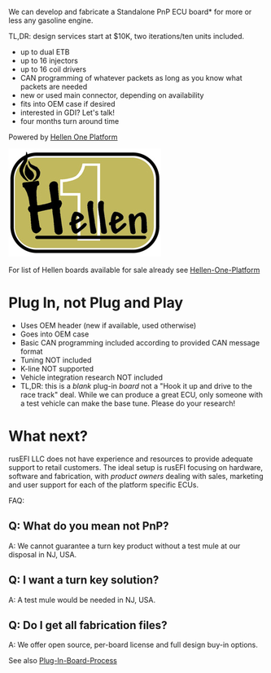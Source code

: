 We can develop and fabricate a Standalone PnP ECU board* for more or less any gasoline engine.

TL,DR: design services start at $10K, two iterations/ten units included.


* up to dual ETB
* up to 16 injectors
* up to 16 coil drivers
* CAN programming of whatever packets as long as you know what packets are needed
* new or used main connector, depending on availability
* fits into OEM case if desired
* interested in GDI? Let's talk!
* four months turn around time

Powered by [Hellen One Platform](Hellen-One-Platform)


![x](Hardware/Hellen/hellen-one-logo-300.jpg)

For list of Hellen boards available for sale already see [Hellen-One-Platform](Hellen-One-Platform)

# Plug In, not Plug and Play

* Uses OEM header (new if available, used otherwise)
* Goes into OEM case
* Basic CAN programming included according to provided CAN message format
* Tuning NOT included
* K-line NOT supported
* Vehicle integration research NOT included
* TL,DR: this is a _blank_ plug-in _board_ not a "Hook it up and drive to the race track" deal. While we can produce a great ECU, only someone with a test vehicle can make the base tune. Please do your research!

# What next?

rusEFI LLC does not have experience and resources to provide adequate support to retail customers. The ideal setup is rusEFI focusing on hardware, software and fabrication, with _product owners_ dealing with sales, marketing and user support for each of the platform specific ECUs.

FAQ:

## Q: What do you mean not PnP?

A: We cannot guarantee a turn key product without a test mule at our disposal in NJ, USA.

## Q: I want a turn key solution?

A: A test mule would be needed in NJ, USA.

## Q: Do I get all fabrication files?

A: We offer open source, per-board license and full design buy-in options.


See also [Plug-In-Board-Process](Plug-In-Board-Process)
